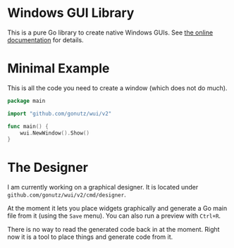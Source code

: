 Windows GUI Library
===================

This is a pure Go library to create native Windows GUIs. See [the online documentation](https://pkg.go.dev/github.com/gonutz/wui/v2) for details.

# Minimal Example

This is all the code you need to create a window (which does not do much).

```Go
package main

import "github.com/gonutz/wui/v2"

func main() {
	wui.NewWindow().Show()
}
```

# The Designer

I am currently working on a graphical designer. It is located under `github.com/gonutz/wui/v2/cmd/designer`.

At the moment it lets you place widgets graphically and generate a Go main file from it (using the `Save` menu). You can also run a preview with `Ctrl+R`.

There is no way to read the generated code back in at the moment. Right now it is a tool to place things and generate code from it.
